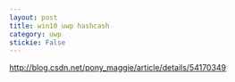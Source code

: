 ```yaml
---
layout: post
title: win10 uwp hashcash 
category: uwp 
stickie: False
---
```



<!--more-->

<div id="toc"></div>

http://blog.csdn.net/pony_maggie/article/details/54170349
